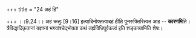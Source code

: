 +++
title = "24 अहं हि"

+++
।।9.24।। अहं क्रतुः \[9।16\] इत्यादिनोक्तत्वादहं हीति पुनरुक्तिरित्यत आह
-- **कारणमि**ति। त्रैविद्यादिकृतानां यज्ञानां भगवांश्चेद्भोक्ता कथं
तर्ह्यविधिपूर्वकत्वं इति शङ्कायामिति शेषः।
